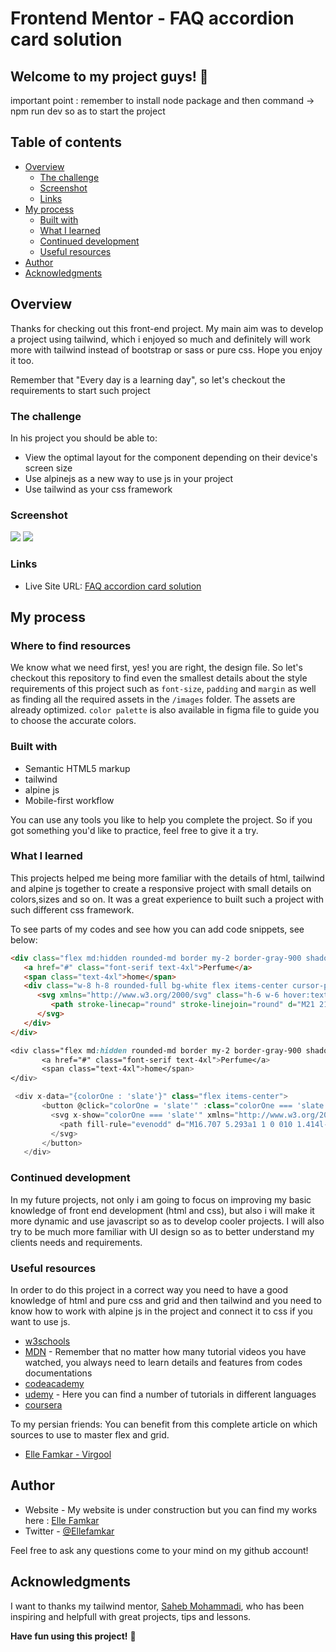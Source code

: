 # Frontend Mentor - FAQ accordion card solution

## Welcome to my project guys! 👋
 important point : remember to install node package and then command -> npm run dev so as to start the project

## Table of contents

-  [Overview](#overview)
   -  [The challenge](#the-challenge)
   -  [Screenshot](#screenshot)
   -  [Links](#links)
-  [My process](#my-process)
   -  [Built with](#built-with)
   -  [What I learned](#what-i-learned)
   -  [Continued development](#continued-development)
   -  [Useful resources](#useful-resources)
-  [Author](#author)
-  [Acknowledgments](#acknowledgments)

## Overview

Thanks for checking out this front-end project. My main aim was to develop a project using tailwind, which i enjoyed so much and definitely will work more with tailwind instead of bootstrap or sass or pure css. Hope you enjoy it too.

Remember that "Every day is a learning day", so let's checkout the requirements to start such project

### The challenge

In his project you should be able to:

-  View the optimal layout for the component depending on their device's screen size
-  Use alpinejs as a new way to use js in your project
-  Use tailwind as your css framework

### Screenshot

![](./assets/images/github-images/perfume-desktop.png)
![](./assets/images/github-images/perfume-mobile-image.png)

### Links

-  Live Site URL: [FAQ accordion card solution](https://ellefamkar.github.io/perfume-shop/)

## My process

### Where to find resources

We know what we need first, yes! you are right, the design file. So let's checkout this repository to find even the smallest details about the style requirements of this project such as `font-size`, `padding` and `margin` as well as finding all the required assets in the `/images` folder. The assets are already optimized. `color palette` is also available in figma file to guide you to choose the accurate colors.

### Built with

-  Semantic HTML5 markup
-  tailwind
-  alpine js
-  Mobile-first workflow

You can use any tools you like to help you complete the project. So if you got something you'd like to practice, feel free to give it a try.

### What I learned

This projects helped me being more familiar with the details of html, tailwind and alpine js together to create a responsive project with small details on colors,sizes and so on. It was a great experience to built such a project with such different css framework.

To see parts of my codes and see how you can add code snippets, see below:

```html
<div class="flex md:hidden rounded-md border my-2 border-gray-900 shadow-gray-900 shadow-md items-center justify-between p-4">
   <a href="#" class="font-serif text-4xl">Perfume</a>
   <span class="text-4xl">home</span>
   <div class="w-8 h-8 rounded-full bg-white flex items-center cursor-pointer justify-center">
      <svg xmlns="http://www.w3.org/2000/svg" class="h-6 w-6 hover:text-darkGold stroke-black" fill="none" viewBox="0 0 24 24" stroke-width="2">
         <path stroke-linecap="round" stroke-linejoin="round" d="M21 21l-6-6m2-5a7 7 0 11-14 0 7 7 0 0114 0z" />
      </svg>
   </div>
</div>
```

```css
<div class="flex md:hidden rounded-md border my-2 border-gray-900 shadow-gray-900 shadow-md items-center justify-between p-4">
       <a href="#" class="font-serif text-4xl">Perfume</a>
       <span class="text-4xl">home</span>
</div>

```

```js  - using alpine js
 <div x-data="{colorOne : 'slate'}" class="flex items-center">
       <button @click="colorOne = 'slate'" :class="colorOne === 'slate' ? 'bg-opacity-100' : ' '" class="w-6 h-6 flex items-center justify-center -m-1 bg-slate-300 bg-opacity-25 rounded-full cursor-pointer">
         <svg x-show="colorOne === 'slate'" xmlns="http://www.w3.org/2000/svg" class="h-4 w-4 fill-black opacity-40" viewBox="0 0 20 20" fill="currentColor">
           <path fill-rule="evenodd" d="M16.707 5.293a1 1 0 010 1.414l-8 8a1 1 0 01-1.414 0l-4-4a1 1 0 011.414-1.414L8 12.586l7.293-7.293a1 1 0 011.414 0z" clip-rule="evenodd" />
         </svg>
       </button>              
   </div>
```

### Continued development

In my future projects, not only i am going to focus on improving my basic knowledge of front end development (html and css), but also i will make it more dynamic and use javascript so as to develop cooler projects. I will also try to be much more familiar with UI design so as to better understand my clients needs and requirements.

### Useful resources

In order to do this project in a correct way you need to have a good knowledge of html and pure css and grid and then tailwind and you need to know how to work with alpine js in the project and connect it to css if you want to use js.
-  [w3schools](https://www.w3schools.com/)
-  [MDN](https://developer.mozilla.org/en-US/) - Remember that no matter how many tutorial videos you have watched, you always need to learn details and features from codes documentations
-  [codeacademy](https://www.codecademy.com/)
-  [udemy](https://www.udemy.com/) - Here you can find a number of tutorials in different languages
-  [coursera](https://www.coursera.org/)

To my persian friends:
You can benefit from this complete article on which sources to use to master flex and grid.

-  [Elle Famkar - Virgool](https://vrgl.ir/2alVC)

## Author

-  Website - My website is under construction but you can find my works here : [Elle Famkar](https://github.com/ellefamkar)
-  Twitter - [@Ellefamkar](https://www.twitter.com/ellefamkar)

Feel free to ask any questions come to your mind on my github account!

## Acknowledgments

I want to thanks my tailwind mentor, [Saheb Mohammadi](https://www.fronthooks.ir/), who has been inspiring and helpfull with great projects, tips and lessons.

**Have fun using this project!** 🚀
